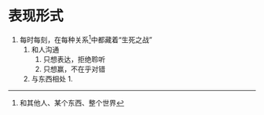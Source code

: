 # 表现形式
1. 每时每刻，在每种关系[^1]中都藏着“生死之战”
	1. 和人沟通
		1. 只想表达，拒绝聆听
		2. 只想赢，不在乎对错
	2. 与东西相处
		1. 

[^1]: 和其他人、某个东西、整个世界